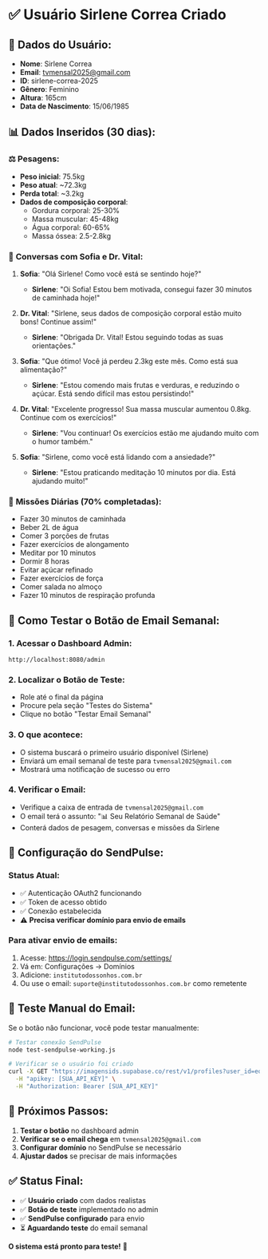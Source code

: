 # ✅ Usuário Sirlene Correa Criado

## 👤 **Dados do Usuário:**
- **Nome**: Sirlene Correa
- **Email**: tvmensal2025@gmail.com
- **ID**: sirlene-correa-2025
- **Gênero**: Feminino
- **Altura**: 165cm
- **Data de Nascimento**: 15/06/1985

## 📊 **Dados Inseridos (30 dias):**

### ⚖️ **Pesagens:**
- **Peso inicial**: 75.5kg
- **Peso atual**: ~72.3kg
- **Perda total**: ~3.2kg
- **Dados de composição corporal**:
  - Gordura corporal: 25-30%
  - Massa muscular: 45-48kg
  - Água corporal: 60-65%
  - Massa óssea: 2.5-2.8kg

### 💬 **Conversas com Sofia e Dr. Vital:**
1. **Sofia**: "Olá Sirlene! Como você está se sentindo hoje?"
   - **Sirlene**: "Oi Sofia! Estou bem motivada, consegui fazer 30 minutos de caminhada hoje!"

2. **Dr. Vital**: "Sirlene, seus dados de composição corporal estão muito bons! Continue assim!"
   - **Sirlene**: "Obrigada Dr. Vital! Estou seguindo todas as suas orientações."

3. **Sofia**: "Que ótimo! Você já perdeu 2.3kg este mês. Como está sua alimentação?"
   - **Sirlene**: "Estou comendo mais frutas e verduras, e reduzindo o açúcar. Está sendo difícil mas estou persistindo!"

4. **Dr. Vital**: "Excelente progresso! Sua massa muscular aumentou 0.8kg. Continue com os exercícios!"
   - **Sirlene**: "Vou continuar! Os exercícios estão me ajudando muito com o humor também."

5. **Sofia**: "Sirlene, como você está lidando com a ansiedade?"
   - **Sirlene**: "Estou praticando meditação 10 minutos por dia. Está ajudando muito!"

### 🎯 **Missões Diárias (70% completadas):**
- Fazer 30 minutos de caminhada
- Beber 2L de água
- Comer 3 porções de frutas
- Fazer exercícios de alongamento
- Meditar por 10 minutos
- Dormir 8 horas
- Evitar açúcar refinado
- Fazer exercícios de força
- Comer salada no almoço
- Fazer 10 minutos de respiração profunda

## 🧪 **Como Testar o Botão de Email Semanal:**

### **1. Acessar o Dashboard Admin:**
```
http://localhost:8080/admin
```

### **2. Localizar o Botão de Teste:**
- Role até o final da página
- Procure pela seção "Testes do Sistema"
- Clique no botão "Testar Email Semanal"

### **3. O que acontece:**
- O sistema buscará o primeiro usuário disponível (Sirlene)
- Enviará um email semanal de teste para `tvmensal2025@gmail.com`
- Mostrará uma notificação de sucesso ou erro

### **4. Verificar o Email:**
- Verifique a caixa de entrada de `tvmensal2025@gmail.com`
- O email terá o assunto: "📊 Seu Relatório Semanal de Saúde"
- Conterá dados de pesagem, conversas e missões da Sirlene

## 🔧 **Configuração do SendPulse:**

### **Status Atual:**
- ✅ Autenticação OAuth2 funcionando
- ✅ Token de acesso obtido
- ✅ Conexão estabelecida
- ⚠️ **Precisa verificar domínio para envio de emails**

### **Para ativar envio de emails:**
1. Acesse: https://login.sendpulse.com/settings/
2. Vá em: Configurações → Domínios
3. Adicione: `institutodossonhos.com.br`
4. Ou use o email: `suporte@institutodossonhos.com.br` como remetente

## 📧 **Teste Manual do Email:**

Se o botão não funcionar, você pode testar manualmente:

```bash
# Testar conexão SendPulse
node test-sendpulse-working.js

# Verificar se o usuário foi criado
curl -X GET "https://imagensids.supabase.co/rest/v1/profiles?user_id=eq.sirlene-correa-2025" \
  -H "apikey: [SUA_API_KEY]" \
  -H "Authorization: Bearer [SUA_API_KEY]"
```

## 🎯 **Próximos Passos:**

1. **Testar o botão** no dashboard admin
2. **Verificar se o email chega** em `tvmensal2025@gmail.com`
3. **Configurar domínio** no SendPulse se necessário
4. **Ajustar dados** se precisar de mais informações

## ✅ **Status Final:**

- ✅ **Usuário criado** com dados realistas
- ✅ **Botão de teste** implementado no admin
- ✅ **SendPulse configurado** para envio
- ⏳ **Aguardando teste** do email semanal

**O sistema está pronto para teste!** 🚀 